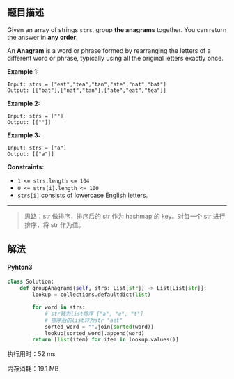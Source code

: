 ## 题目描述

Given an array of strings `strs`, group **the anagrams** together. You can return the answer in **any order**.

An **Anagram** is a word or phrase formed by rearranging the letters of a different word or phrase, typically using all the original letters exactly once.

 

**Example 1:**

```
Input: strs = ["eat","tea","tan","ate","nat","bat"]
Output: [["bat"],["nat","tan"],["ate","eat","tea"]]
```

**Example 2:**

```
Input: strs = [""]
Output: [[""]]
```

**Example 3:**

```
Input: strs = ["a"]
Output: [["a"]]
```

 

**Constraints:**

- `1 <= strs.length <= 104`
- `0 <= strs[i].length <= 100`
- `strs[i]` consists of lowercase English letters.

------

> 思路：str 做排序，排序后的 str 作为 hashmap 的 key。对每一个 str 进行排序，将 str 作为值。

## 解法

#### Pyhton3

```python
class Solution:
    def groupAnagrams(self, strs: List[str]) -> List[List[str]]:
        lookup = collections.defaultdict(list)

        for word in strs:
            # str转为list排序 ["a", "e", "t"]
            # 排序后的list转为str "aet"
            sorted_word = "".join(sorted(word))
            lookup[sorted_word].append(word)
        return [list(item) for item in lookup.values()]
```

执行用时：52 ms

内存消耗：19.1 MB
